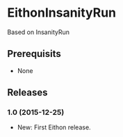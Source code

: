 # EithonInsanityRun

Based on InsanityRun

## Prerequisits

* None

## Releases

### 1.0 (2015-12-25)

* New: First Eithon release.
